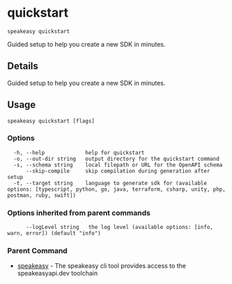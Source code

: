 # quickstart  
`speakeasy quickstart`  


Guided setup to help you create a new SDK in minutes.  

## Details

Guided setup to help you create a new SDK in minutes.

## Usage

```
speakeasy quickstart [flags]
```

### Options

```
  -h, --help             help for quickstart
  -o, --out-dir string   output directory for the quickstart command
  -s, --schema string    local filepath or URL for the OpenAPI schema
      --skip-compile     skip compilation during generation after setup
  -t, --target string    language to generate sdk for (available options: [typescript, python, go, java, terraform, csharp, unity, php, postman, ruby, swift])
```

### Options inherited from parent commands

```
      --logLevel string   the log level (available options: [info, warn, error]) (default "info")
```

### Parent Command

* [speakeasy](README.md)	 - The speakeasy cli tool provides access to the speakeasyapi.dev toolchain
